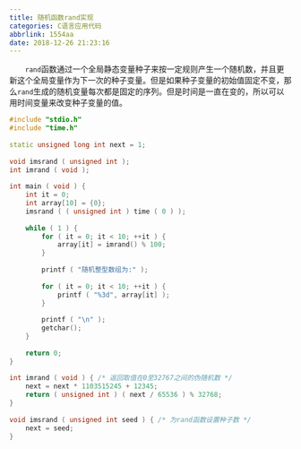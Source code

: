 ```yaml
---
title: 随机函数rand实现
categories: C语言应用代码
abbrlink: 1554aa
date: 2018-12-26 21:23:16
---
```

&emsp;&emsp;`rand`函数通过一个全局静态变量种子来按一定规则产生一个随机数，并且更新这个全局变量作为下一次的种子变量。但是如果种子变量的初始值固定不变，那么`rand`生成的随机变量每次都是固定的序列。但是时间是一直在变的，所以可以用时间变量来改变种子变量的值。<!--more-->

``` cpp
#include "stdio.h"
#include "time.h"
​
static unsigned long int next = 1;
​
void imsrand ( unsigned int );
int imrand ( void );
​
int main ( void ) {
    int it = 0;
    int array[10] = {0};
    imsrand ( ( unsigned int ) time ( 0 ) );
​
    while ( 1 ) {
        for ( it = 0; it < 10; ++it ) {
            array[it] = imrand() % 100;
        }
​
        printf ( "随机整型数组为:" );
​
        for ( it = 0; it < 10; ++it ) {
            printf ( "%3d", array[it] );
        }
​
        printf ( "\n" );
        getchar();
    }
​
    return 0;
}
​
int imrand ( void ) { /* 返回取值在0至32767之间的伪随机数 */
    next = next * 1103515245 + 12345;
    return ( unsigned int ) ( next / 65536 ) % 32768;
}
​
void imsrand ( unsigned int seed ) { /* 为rand函数设置种子数 */
    next = seed;
}
```
